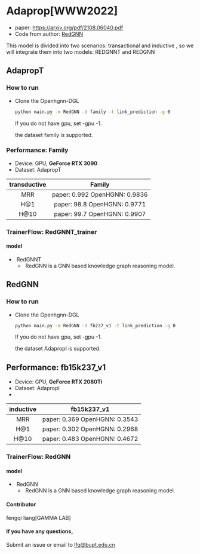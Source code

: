 # Adaprop[WWW2022]

-   paper: https://arxiv.org/pdf/2108.06040.pdf
-   Code from author: [RedGNN](https://github.com/LARS-research/RED-GNN)

This model is divided into two scenarios: transactional and inductive , so we will integrate them into two models: REDGNNT and REDGNN
## AdapropT
### How to run

- Clone the Openhgnn-DGL

  ```bash
  python main.py -m RedGNN -d family -t link_prediction -g 0
  ```

  If you do not have gpu, set -gpu -1.

  the dataset family is supported.

### Performance: Family

-   Device: GPU, **GeForce RTX 3090**
-   Dataset: AdapropT

| transductive |               Family              
|:------------:| :-----------------------------: 
|     MRR      | paper: 0.992    OpenHGNN: 0.9836 
|     H@1      | paper: 98.8    OpenHGNN: 0.9771 
|     H@10     | paper: 99.7    OpenHGNN: 0.9907 





### TrainerFlow: RedGNNT_trainer

#### model

- ​	RedGNNT 
  - ​		RedGNN is a GNN based knowledge graph reasoning model.


  

## RedGNN
### How to run

- Clone the Openhgnn-DGL

  ```bash
  python main.py -m RedGNN -d fb237_v1 -t link_prediction -g 0
  ```

  If you do not have gpu, set -gpu -1.

  the dataset AdapropI is supported.

 ## Performance: fb15k237_v1

-   Device: GPU, **GeForce RTX 2080Ti**
-   Dataset: AdapropI
- 
| inductive |               fb15k237_v1              
|:---------:| :-----------------------------: 
|    MRR    | paper: 0.369    OpenHGNN: 0.3543 
|    H@1    | paper: 0.302    OpenHGNN: 0.2968
|   H@10    | paper: 0.483    OpenHGNN: 0.4672





### TrainerFlow: RedGNN

#### model

- ​	RedGNN 
  - ​		RedGNN is a GNN based knowledge graph reasoning model.

#### Contributor

fengqi liang[GAMMA LAB]

#### If you have any questions,

Submit an issue or email to  lfq@bupt.edu.cn



